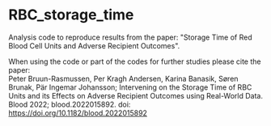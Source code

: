 # RBC_storage_time
Analysis code to reproduce results from the paper: "Storage Time of Red Blood Cell Units and Adverse Recipient Outcomes". 

When using the code or part of the codes for further studies please cite the paper:  
Peter Bruun-Rasmussen, Per Kragh Andersen, Karina Banasik, Søren Brunak, Pär Ingemar Johansson; Intervening on the Storage Time of RBC Units and its Effects on Adverse Recipient Outcomes using Real-World Data. Blood 2022; blood.2022015892. doi: https://doi.org/10.1182/blood.2022015892


